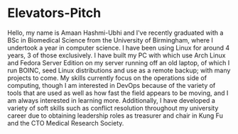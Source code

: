 # Elevators-Pitch

Hello, my name is Amaan Hashmi-Ubhi and I've recently graduated with a BSc in Biomedical Science from the University of Birmingham, where I undertook a year in computer science. I have been using Linux for around 4 years, 3 of those exclusively. I have built my PC with which use Arch Linux and Fedora Server Edition on my server running off an old laptop, of which I run BOINC, seed Linux distributions and use as a remote backup; with many projects to come. My skills currently focus on the operations side of computing, though I am interested in DevOps because of the variety of tools that are used as well as how fast the field appears to be moving, and I am always interested in learning more. Additionally, I have developed a variety of soft skills such as conflict resolution throughout my university career due to obtaining leadership roles as treasurer and chair in Kung Fu and the CTO Medical Research Society.
